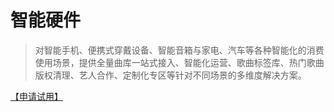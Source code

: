 # 智能硬件

> 对智能手机、便携式穿戴设备、智能音箱与家电、汽车等各种智能化的消费使用场景，提供全量曲库一站式接入、智能化运营、歌曲标签库、热门歌曲版权清理、艺人合作、定制化专区等针对不同场景的多维度解决方案。

[【申请试用】](https://www.kanjian.com/contact)

## &#x20;<a href="#advantages" id="advantages"></a>
